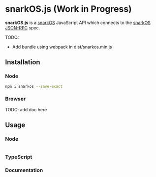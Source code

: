 # snarkOS.js (Work in Progress)

**snarkOS.js** is a [snarkOS](https://github.com/AleoHQ/snarkOS) JavaScript API
which connects to the
[snarkOS JSON-RPC](https://developer.aleo.org/autogen/testnet/rpc/concepts/rpc_server)
spec.

TODO:

-   Add bundle using webpack in dist/snarkos.min.js

## Installation

### Node

```sh
npm i snarkos --save-exact
```

### Browser

TODO: add doc here

## Usage

### Node

```js

```

### TypeScript

### Documentation
